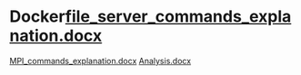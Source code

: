 # Docker[file_server_commands_explanation.docx](https://github.com/visnunathan8/Docker/files/10204370/file_server_commands_explanation.docx)
[MPI_commands_explanation.docx](https://github.com/visnunathan8/Docker/files/10204372/MPI_commands_explanation.docx)
[Analysis.docx](https://github.com/visnunathan8/Docker/files/10204373/Analysis.docx)

